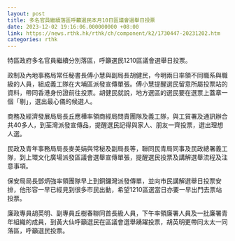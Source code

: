 ```yaml
---
layout: post
title: 多名官員繼續落區呼籲選民本月10日區議會選舉日投票
date: 2023-12-02 19:16:06.000000000 +08:00
link: https://news.rthk.hk/rthk/ch/component/k2/1730447-20231202.htm
categories: rthk
---
```


特區政府多名官員繼續分別落區，呼籲選民1210區議會選舉日投票。

政制及內地事務局常任秘書長傅小慧與副局長胡健民，今明兩日率領不同職系與職級的人員，組成義工隊在大埔區派發宣傳單張。傅小慧提醒選民留意所屬投票站的資料，帶同香港身份證前往投票。胡健民就說，地方選區的選民要在選票上蓋章一個「剔」，選出最心儀的候選人。

商務及經濟發展局局長丘應樺率領商經局問責團隊及義工隊，與工貿署及通訊辦合共40多人，到荃灣派發宣傳品，提醒選民記得與家人、朋友一齊投票，選出理想人選。

民政及青年事務局局長麥美娟與常秘及副局長等，聯同民青局同事及民政總署義工隊，到上環文化廣場派發區議會選舉宣傳單張，提醒選民投票及講解選舉流程及注意事項。

保安局局長鄧炳強率領團隊早上到銅鑼灣派發傳單，並向市民講解選舉日投票安排，他形容一早已經見到很多市民出動，希望1210區選當日亦要一早出門去票站投票。

廉政專員胡英明、副專員丘樹春聯同首長級人員，下午率領廉署人員及一批廉署青年組織的成員，到黃大仙呼籲選民在區議會選舉踴躍投票，胡英明更帶同太太一同落區，呼籲選民投票。
